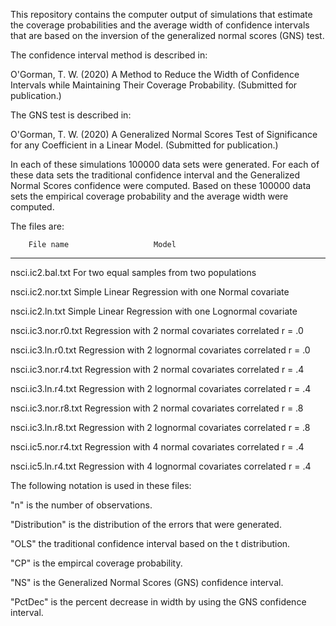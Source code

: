 
This repository contains the computer output of simulations that estimate 
the coverage probabilities and the average width of confidence intervals 
that are based on the inversion of the generalized normal scores (GNS) test. 

The confidence interval method is described in:

O'Gorman, T. W. (2020) A Method to Reduce the Width of Confidence Intervals while Maintaining 
Their Coverage Probability. (Submitted for publication.)

The GNS test is described in:

O'Gorman, T. W. (2020) A Generalized Normal Scores Test of Significance
for any Coefficient in a Linear Model. (Submitted for publication.)

In each of these simulations 100000 data sets were generated. For each of these 
data sets the traditional confidence interval and the Generalized Normal 
Scores confidence were computed. Based on these 100000 data sets the 
empirical coverage probability and the average width were computed.

The files are:

        File name                   Model
______________________________________________________________________________

nsci.ic2.bal.txt      For two equal samples from two populations

nsci.ic2.nor.txt      Simple Linear Regression with one Normal covariate

nsci.ic2.ln.txt       Simple Linear Regression with one Lognormal covariate

nsci.ic3.nor.r0.txt   Regression with 2 normal covariates correlated r = .0

nsci.ic3.ln.r0.txt    Regression with 2 lognormal covariates correlated r = .0

nsci.ic3.nor.r4.txt   Regression with 2 normal covariates correlated r = .4
 
nsci.ic3.ln.r4.txt    Regression with 2 lognormal covariates correlated r = .4
 
nsci.ic3.nor.r8.txt   Regression with 2 normal covariates correlated r = .8

nsci.ic3.ln.r8.txt    Regression with 2 lognormal covariates correlated r = .8

nsci.ic5.nor.r4.txt   Regression with 4 normal covariates correlated r = .4

nsci.ic5.ln.r4.txt    Regression with 4 lognormal covariates correlated r = .4 




The following notation is used in these files:

"n" is the number of observations.

"Distribution" is the distribution of the errors that were generated.

"OLS" the traditional confidence interval based on the t distribution. 

"CP" is the empircal coverage probability.

"NS" is the Generalized Normal Scores (GNS) confidence interval. 

"PctDec" is the percent decrease in width by using the GNS confidence interval.



